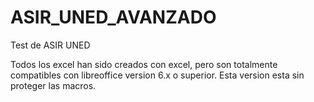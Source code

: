 # ASIR_UNED_AVANZADO
Test de ASIR UNED

Todos los excel han sido creados con excel, pero son totalmente compatibles con libreoffice version 6.x o superior. Esta version esta sin proteger las macros.
